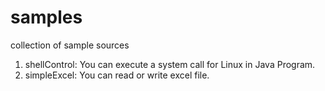 # samples
collection of sample sources
1. shellControl: You can execute a system call for Linux in Java Program.
2. simpleExcel: You can read or write excel file.